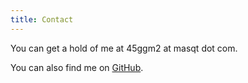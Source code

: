 ```yaml
---
title: Contact
---
```


You can get a hold of me at 45ggm2 at masqt dot com.

You can also find me on [GitHub](https://github.com/dave-kennedy).

